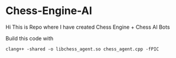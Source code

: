 # Chess-Engine-AI
Hi This is Repo where I have created Chess Engine + Chess AI Bots

Build this code with
```
clang++ -shared -o libchess_agent.so chess_agent.cpp -fPIC
```